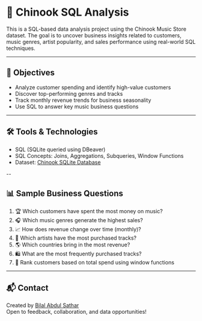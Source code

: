 # 🎵 Chinook SQL Analysis

This is a SQL-based data analysis project using the Chinook Music Store dataset. The goal is to uncover business insights related to customers, music genres, artist popularity, and sales performance using real-world SQL techniques.

---

## 📌 Objectives

- Analyze customer spending and identify high-value customers  
- Discover top-performing genres and tracks  
- Track monthly revenue trends for business seasonality  
- Use SQL to answer key music business questions

---

## 🛠️ Tools & Technologies

- SQL (SQLite queried using DBeaver)
- SQL Concepts: Joins, Aggregations, Subqueries, Window Functions
- Dataset: [Chinook SQLite Database](https://github.com/lerocha/chinook-database)

--

## 📊 Sample Business Questions

1. 🏆 Which customers have spent the most money on music?
2. 🎧 Which music genres generate the highest sales?
3. 📈 How does revenue change over time (monthly)?
4. 🎤 Which artists have the most purchased tracks?
5. 🌎 Which countries bring in the most revenue?
6. 🛍️ What are the most frequently purchased tracks?
7. 🧠 Rank customers based on total spend using window functions

---

## 📬 Contact

Created by [Bilal Abdul Sathar](https://www.linkedin.com/in/bilalas/)  
Open to feedback, collaboration, and data opportunities!

